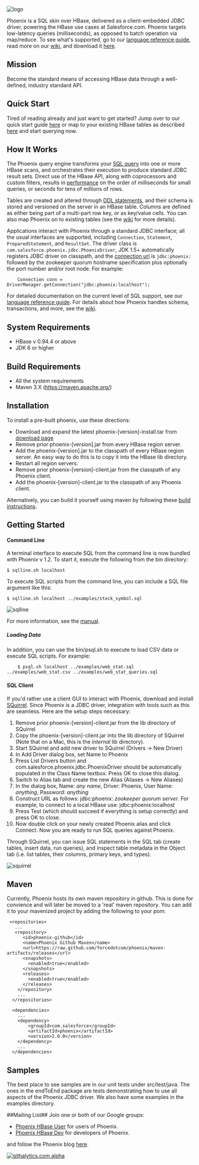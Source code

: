 ![logo](http://forcedotcom.github.com/phoenix/images/logo.jpg)

Phoenix is a SQL skin over HBase, delivered as a client-embedded JDBC driver, powering the HBase use cases at Salesforce.com. Phoenix targets low-latency queries (milliseconds), as opposed to batch operation via map/reduce. To see what's supported, go to our [language reference guide](http://forcedotcom.github.com/phoenix/), read more on our [wiki](https://github.com/forcedotcom/phoenix/wiki), and download it [here](https://github.com/forcedotcom/phoenix/wiki/Download).
## Mission
Become the standard means of accessing HBase data through a well-defined, industry standard API.

## Quick Start
Tired of reading already and just want to get started? Jump over to our quick start guide [here](https://github.com/forcedotcom/phoenix/wiki/Phoenix-in-15-minutes-or-less) or map to your existing HBase tables as described [here](https://github.com/forcedotcom/phoenix/wiki#wiki-mapping) and start querying now.

## How It Works ##

The Phoenix query engine transforms your [SQL query](http://forcedotcom.github.com/phoenix/#select) into one or more HBase scans, and orchestrates their execution to produce standard JDBC result sets. Direct use of the HBase API, along with coprocessors and custom filters, results in [performance](https://github.com/forcedotcom/phoenix/wiki/Performance) on the order of milliseconds for small queries, or seconds for tens of millions of rows. 

Tables are created and altered through [DDL statements](http://forcedotcom.github.com/phoenix/#create), and their schema is stored and versioned on the server in an HBase table. Columns are defined as either being part of a multi-part row key, or as key/value cells. You can also map Phoenix on to existing tables (see the [wiki](https://github.com/forcedotcom/phoenix/wiki) for more details).

Applications interact with Phoenix through a standard JDBC interface; all the usual interfaces are supported, including `Connection`, `Statement`, `PreparedStatement`, and `ResultSet`. The driver class is `com.salesforce.phoenix.jdbc.PhoenixDriver`, JDK 1.5+ automatically registers JDBC driver on classpath, and the [connection url](https://github.com/forcedotcom/phoenix/wiki#wiki-connStr) is `jdbc:phoenix:` followed by the zookeeper quorum hostname specification plus optionally the port number and/or root node. For example:

        Connection conn = DriverManager.getConnection("jdbc:phoenix:localhost");

For detailed documentation on the current level of SQL support, see our [language reference guide](http://forcedotcom.github.com/phoenix/). For details about how Phoenix handles schema, transactions, and more, see the [wiki](https://github.com/forcedotcom/phoenix/wiki).

## System Requirements ##
* HBase v 0.94.4 or above
* JDK 6 or higher

## Build Requirements ##
* All the system requirements
* Maven 3.X (https://maven.apache.org/)


## Installation ##
To install a pre-built phoenix, use these directions:

* Download and expand the latest phoenix-[version]-install.tar from [download page](https://github.com/forcedotcom/phoenix/wiki/Download)
* Remove prior phoenix-[version].jar from every HBase region server.
* Add the phoenix-[version].jar to the classpath of every HBase region server. An easy way to do this is to copy it into the HBase lib directory.
* Restart all region servers.
* Remove prior phoenix-[version]-client.jar from the classpath of any Phoenix client.
* Add the phoenix-[version]-client.jar to the classpath of any Phoenix client.

Alternatively, you can build it yourself using maven by following these [build instructions](https://github.com/forcedotcom/Phoenix/wiki#wiki-building).


## Getting Started ##

<h4>Command Line</h4>

A terminal interface to execute SQL from the command line is now bundled with Phoenix v 1.2. To
start it, execute the following from the bin directory:

	$ sqlline.sh localhost

To execute SQL scripts from the command line, you can include a SQL file argument like this:

	$ sqlline.sh localhost ../examples/stock_symbol.sql

![sqlline](http://forcedotcom.github.com/phoenix/images/sqlline.png)

For more information, see the [manual](http://www.hydromatic.net/sqlline/manual.html).

<h5>Loading Data</h5>

In addition, you can use the bin/psql.sh to execute to load CSV data or execute SQL scripts. For example:

        $ psql.sh localhost ../examples/web_stat.sql ../examples/web_stat.csv ../examples/web_stat_queries.sql

<h4>SQL Client</h4>

If you'd rather use a client GUI to interact with Phoenix, download and install [SQuirrel](http://squirrel-sql.sourceforge.net/). Since Phoenix is a JDBC driver, integration with tools such as this are seamless. Here are the setup steps necessary:

1. Remove prior phoenix-[version]-client.jar from the lib directory of SQuirrel
2. Copy the phoenix-[version]-client.jar into the lib directory of SQuirrel (Note that on a Mac, this is the *internal* lib directory).
3. Start SQuirrel and add new driver to SQuirrel (Drivers -> New Driver)
4. In Add Driver dialog box, set Name to Phoenix
5. Press List Drivers button and com.salesforce.phoenix.jdbc.PhoenixDriver should be automatically populated in the Class Name textbox. Press OK to close this dialog.
6. Switch to Alias tab and create the new Alias (Aliases -> New Aliases)
7. In the dialog box, Name: _any name_, Driver: Phoenix, User Name: _anything_, Password: _anything_
8. Construct URL as follows: jdbc:phoenix: _zookeeper quorum server_. For example, to connect to a local HBase use: jdbc:phoenix:localhost
9. Press Test (which should succeed if everything is setup correctly) and press OK to close.
10. Now double click on your newly created Phoenix alias and click Connect. Now you are ready to run SQL queries against Phoenix.

Through SQuirrel, you can issue SQL statements in the SQL tab (create tables, insert data, run queries), and inspect table metadata in the Object tab (i.e. list tables, their columns, primary keys, and types).

![squirrel](http://forcedotcom.github.com/phoenix/images/squirrel.png)

## Maven ##

Currently, Phoenix hosts its own maven repository in github. This is done for convience and will later be moved to a 'real' maven repository. You can add it to your mavenized project by adding the following to your pom:
```
 <repositories>
   ...
   <repository>
      <id>phoenix-github</id>
      <name>Phoenix Github Maven</name>
      <url>https://raw.github.com/forcedotcom/phoenix/maven-artifacts/releases</url>
      <snapshots>
        <enabled>true</enabled>
      </snapshots>
      <releases>
        <enabled>true</enabled>
      </releases>
    </repository>
    ...
  </repositories>
  
  <dependencies>
    ...
    <dependency>
        <groupId>com.salesforce</groupId>
        <artifactId>phoenix</artifactId>
        <version>2.0.0</version>
    </dependency>
    ...
  </dependencies>
```
## Samples ##
The best place to see samples are in our unit tests under src/test/java. The ones in the endToEnd package are tests demonstrating how to use all aspects of the Phoenix JDBC driver. We also have some examples in the examples directory.

##Mailing List##
Join one or both of our Google groups:

* [Phoenix HBase User](https://groups.google.com/forum/#!forum/phoenix-hbase-user) for users of Phoenix.
* [Phoenix HBase Dev](https://groups.google.com/forum/#!forum/phoenix-hbase-dev) for developers of Phoenix.

and follow the Phoenix blog [here](http://phoenix-hbase.blogspot.com/).

[![githalytics.com alpha](https://cruel-carlota.pagodabox.com/8438f3b844208e09a811699265666a8d "githalytics.com")](http://githalytics.com/forcedotcom/phoenix.git)

